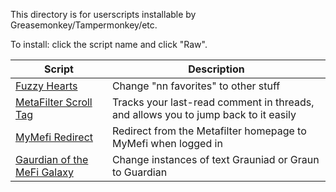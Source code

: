 This directory is for userscripts installable by Greasemonkey/Tampermonkey/etc.

To install: click the script name and click "Raw".

| Script | Description |
| --- | --- |
| [Fuzzy Hearts](fuzzo.user.js) | Change "nn favorites" to other stuff |
| [MetaFilter Scroll Tag](scroll_tag.user.js) | Tracks your last-read comment in threads, and allows you to jump back to it easily |
| [MyMefi Redirect](tomymefi.user.js) | Redirect from the Metafilter homepage to MyMefi when logged in |
| [Gaurdian of the MeFi Galaxy](graun.user.js) | Change instances of text Grauniad or Graun to Guardian |
